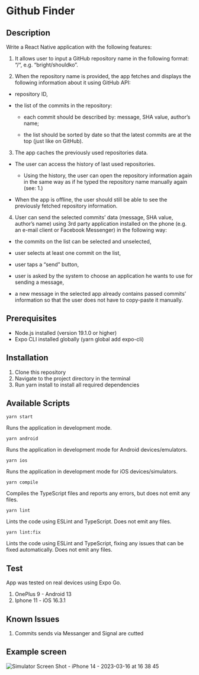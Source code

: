 # Github Finder

## Description

Write a React Native application with the following features:

1. It allows user to input a GitHub repository name in the following format: “<owner>/<repository>“, e.g. “bright/shouldko”.

2. When the repository name is provided, the app fetches and displays the following information about it using GitHub API:

- repository ID,

- the list of the commits in the repository:

  - each commit should be described by: message, SHA value, author’s name;

  - the list should be sorted by date so that the latest commits are at the top (just like on GitHub).

3. The app caches the previously used repositories data.

- The user can access the history of last used repositories.

  - Using the history, the user can open the repository information again in the same way as if he typed the repository name manually again (see: 1.)

- When the app is offline, the user should still be able to see the previously fetched repository information.

4. User can send the selected commits’ data (message, SHA value, author’s name) using 3rd party application installed on the phone (e.g. an e-mail client or Facebook Messenger) in the following way:

- the commits on the list can be selected and unselected,

- user selects at least one commit on the list,

- user taps a “send” button,

- user is asked by the system to choose an application he wants to use for sending a message,

- a new message in the selected app already contains passed commits’ information so that the user does not have to copy-paste it manually.

## Prerequisites

- Node.js installed (version 19.1.0 or higher)
- Expo CLI installed globally (yarn global add expo-cli)

## Installation

1. Clone this repository
2. Navigate to the project directory in the terminal
3. Run yarn install to install all required dependencies

## Available Scripts

```
yarn start
```

Runs the application in development mode.

```
yarn android
```

Runs the application in development mode for Android devices/emulators.

```
yarn ios
```

Runs the application in development mode for iOS devices/simulators.

```
yarn compile
```

Compiles the TypeScript files and reports any errors, but does not emit any files.

```
yarn lint
```

Lints the code using ESLint and TypeScript. Does not emit any files.

```
yarn lint:fix
```

Lints the code using ESLint and TypeScript, fixing any issues that can be fixed automatically. Does not emit any files.

## Test

App was tested on real devices using Expo Go.

1. OnePlus 9 - Android 13
2. Iphone 11 - iOS 16.3.1

## Known Issues

1. Commits sends via Messanger and Signal are cutted

## Example screen

![Simulator Screen Shot - iPhone 14 - 2023-03-16 at 16 38 45](https://user-images.githubusercontent.com/31034370/225723313-3b1451f7-e62b-449c-8da1-0ed9bf47a835.png)

